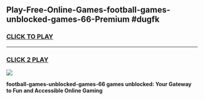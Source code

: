 
## Play-Free-Online-Games-football-games-unblocked-games-66-Premium #dugfk
<h3>
<a href="https://premium.freeplayer.one?title=football-games-unblocked-games-66&ref=8M">CLICK TO PLAY</a></h3>
<hr>

<h3>
<a href="https://premium.freeplayer.one?title=football-games-unblocked-games-66&ref=8M">CLICK 2 PLAY</a>
  
</h3>

<a href="https://premium.freeplayer.one?title=football-games-unblocked-games-66&ref=8M"><img src="https://clearcache.store/games.png"></a>


**football-games-unblocked-games-66 games unblocked: Your Gateway to Fun and Accessible Online Gaming**
